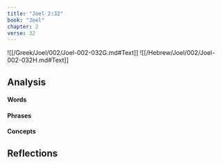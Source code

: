 ```yaml
---
title: "Joel 2:32"
book: "Joel"
chapter: 2
verse: 32
---
```

![[/Greek/Joel/002/Joel-002-032G.md#Text]]
![[/Hebrew/Joel/002/Joel-002-032H.md#Text]]

## Analysis

#### Words

#### Phrases

#### Concepts

## Reflections
